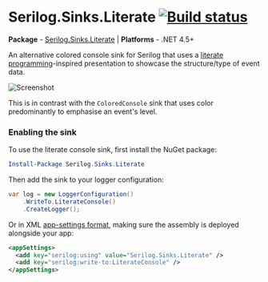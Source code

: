 # Serilog.Sinks.Literate [![Build status](https://ci.appveyor.com/api/projects/status/nrj4s6rbgtf4210m/branch/master?svg=true)](https://ci.appveyor.com/project/serilog/serilog-sinks-literate/branch/master)

**Package** - [Serilog.Sinks.Literate](http://nuget.org/packages/serilog.sinks.literate) | **Platforms** - .NET 4.5+

An alternative colored console sink for Serilog that uses a [literate programming](http://en.wikipedia.org/wiki/Literate_programming)-inspired presentation to showcase the structure/type of event data.

![Screenshot](https://raw.githubusercontent.com/serilog/serilog-sinks-literate/master/assets/Screenshot.png)

This is in contrast with the `ColoredConsole` sink that uses color predominantly to emphasise an event's level.

### Enabling the sink

To use the literate console sink, first install the NuGet package:

```powershell
Install-Package Serilog.Sinks.Literate
```

Then add the sink to your logger configuration:

```csharp
var log = new LoggerConfiguration()
    .WriteTo.LiterateConsole()
    .CreateLogger();
```

Or in XML [app-settings format](https://github.com/serilog/serilog/wiki/AppSettings), making sure the assembly is deployed alongside your app:

```xml
<appSettings>
  <add key="serilog:using" value="Serilog.Sinks.Literate" />
  <add key="serilog:write-to:LiterateConsole" />
</appSettings>
```
